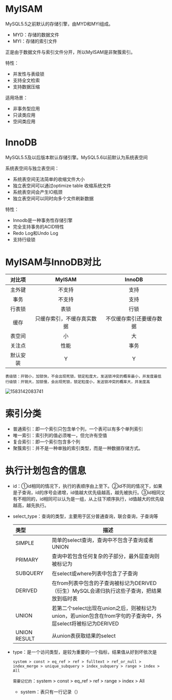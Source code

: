 # MyISAM

MySQL5.5之前默认的存储引擎，由MYD和MYI组成。

+ MYD：存储的数据文件
+ MYI：存储的索引文件

正是由于数据文件与索引文件分开，所以MyISAM是非聚簇索引。

特性：

+ 并发性与表级锁
+ 支持全文检索
+ 支持数据压缩

适用场景：

+ 非事务型应用
+ 只读类应用
+ 空间类应用

# InnoDB

MySQL5.5及以后版本默认存储引擎。MySQL5.6以前默认为系统表空间

系统表空间与独立表空间：

+ 系统表空间无法简单的收缩文件大小
+ 独立表空间可以通过optimize table 收缩系统文件
+ 系统表空间会产生IO瓶颈
+ 独立表空间可以同时向多个文件刷新数据

特性：

+ Innodb是一种事务性存储引擎
+ 完全支持事务的ACID特性
+ Redo Log和Undo Log
+ 支持行级锁

# MyISAM与InnoDB对比

|  对比项  |           MyISAM           |          InnoDB          |
| :------: | :------------------------: | :----------------------: |
|  主外键  |           不支持           |           支持           |
|   事务   |           不支持           |           支持           |
|  行表锁  |            表锁            |           行锁           |
|   缓存   | 只缓存索引，不缓存真实数据 | 不仅缓存索引还要缓存数据 |
|  表空间  |             小             |            大            |
|  关注点  |            性能            |           事务           |
| 默认安装 |             Y              |            Y             |

```
表级锁：开销小，加锁快，不会出现死锁，锁定粒度大，发送锁冲突的概率最小，并发度最低
行级锁：开销大，加锁慢，会出现死锁，锁定粒度小，发送锁冲突的概率大，并发度高
```

![1583142083741](C:\Users\RYQBDYQ\AppData\Roaming\Typora\typora-user-images\1583142083741.png)

# 索引分类

+ 普通索引：即一个索引只包含单个列，一个表可以有多个单列索引
+ 唯一索引：索引列的值必须唯一，但允许有空值
+ 复合索引：即一个索引包含多个列
+ 聚簇索引：并不是一种单独的索引类型，而是一种数据存储方式。

# 执行计划包含的信息

+ id：①id相同的情况下，执行的表顺序由上至下。②id不同的情况下，如果是子查询，id的序号会递增，id值越大优先级越高，越先被执行。③id相同又有不相同的，id相同可以认为是一组，从上往下顺序执行，id值越大的优先级越高，越先执行。

+ select_type：查询的类型，主要用于区分普通查询，联合查询，子查询等

  | 类型         | 描述                                                         |
  | :----------- | ------------------------------------------------------------ |
  | SIMPLE       | 简单的select查询，查询中不包含子查询或者UNION                |
  | PRIMARY      | 查询中若包含任何复杂的子部分，最外层查询则被标记为           |
  | SUBQUERY     | 在select或where列表中包含了子查询                            |
  | DERIVED      | 在from列表中包含的子查询被标记为DERIVED（衍生）MySQL会递归执行这些子查询，把结果放到临时表 |
  | UNION        | 若第二个select出现在union之后，则被标记为union，若union包含在from字句的子查询中，外层select将被标记为DERIVED |
  | UNION RESULT | 从union表获取结果的select                                    |

+ type：是一个访问类型，是较为重要的一个指标，结果值从好到坏依次是

  ```
  system > const > eq_ref > ref > fulltext > ref_or_null > index_merge > unique_subquery > index_subquery > range > index > All
  ```

  `需要记忆的`：system > const > eq_ref > ref > range > index > All

  + system：表只有一行记录（）